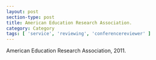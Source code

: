 ```yaml
---
layout: post
section-type: post
title: American Education Research Association.
category: Category
tags: [ 'service', 'reviewing', 'conferencereviewer' ]
---
```

American Education Research Association, 2011.

